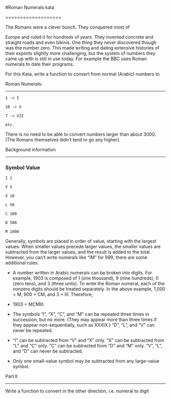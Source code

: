 #Roman Numerals kata

===================



The Romans were a clever bunch. They conquered most of

Europe and ruled it for hundreds of years. They invented concrete and straight roads and even bikinis. One thing they never discovered though was the number zero. This made writing and dating extensive histories of their exploits slightly more challenging, but the system of numbers they came up with is still in use today. For example the BBC uses Roman numerals to date their programs.

For this Kata, write a function to convert from normal (Arabic) numbers to 



Roman Numerals:

---------------

```
1 -> I

10 -> X

7 -> VII

etc.
```



There is no need to be able to convert numbers larger than about 3000. (The Romans themselves didn’t tend to go any higher).



Background information

----------------------

### Symbol Value

```
I 1

V 5

X 10

L 50

C 100

D 500

M 1000
```



Generally, symbols are placed in order of value, starting with the largest values. When smaller values precede larger values, the smaller values are subtracted from the larger values, and the result is added to the total. However, you can’t write numerals like “IM” for 999, there are some additional rules:



* A number written in Arabic numerals can be broken into digits. For example, 1903 is composed of 1 (one thousand), 9 (nine hundreds), 0 (zero tens), and 3 (three units). To write the Roman numeral, each of the nonzero digits should be treated separately. In the above example, 1,000 = M, 900 = CM, and 3 = III. Therefore,

* 1903 = MCMIII.

* The symbols “I”, “X”, “C”, and “M” can be repeated three times in succession, but no more. (They may appear more than three times if they appear non-sequentially, such as XXXIX.) “D”, “L”, and “V” can never be repeated.

* “I” can be subtracted from “V” and “X” only. “X” can be subtracted from “L” and “C” only. “C” can be subtracted from “D” and “M” only. “V”, “L”, and “D” can never be subtracted.

* Only one small-value symbol may be subtracted from any large-value symbol.



Part II

-------

Write a function to convert in the other direction, i.e. numeral to digit